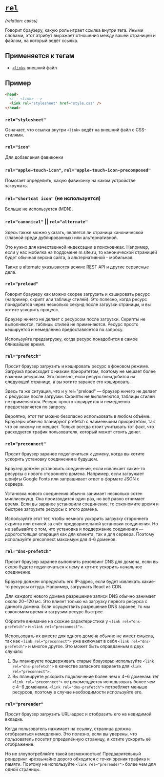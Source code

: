 # [`rel`](../index.md)

_(relation: связь)_

Говорит браузеру, какую роль играет ссылка внутри тега. Иными словами, этот атрибут выражает отношения между вашей страницей и файлом, на который ведёт ссылка.

## Применяется к тегам

- [`<link>`](../Tags/link.md) внешний файл

## Пример

```html
<head>
  <!-- <link> -->
  <link rel="stylesheet" href="style.css" />
</head>
```

### `rel="stylesheet"`

Означает, что ссылка внутри `<link>` ведёт на внешний файл с CSS-стилями.

### `rel="icon"`

Для добавления фавиконки

### `rel="apple-touch-icon"`, `rel="apple-touch-icon-precomposed"`

Помогает определить, какую фавиконку на каком устройстве загружать.

### `rel="shortcat icon"` (не используется)

Больше не используется (MDN).

### `rel="canonical"` || `rel="alternate"`

Здесь также можно указать, является ли страница канонической (главной среди дублированных) или альтернативной.

Это нужно для качественной индексации в поисковиках. Например, если у нас мобилка на поддомене m.site.ru, то
канонической страницей будет обычная версия сайта, а альтернативной - мобильная.

Также в alternate указываются всякие REST API и другие сервисные дела.

### `rel="preload"`

Говорит браузеру как можно скорее загрузить и кэшировать ресурс (например, скрипт или таблицу стилей). Это полезно, когда ресурс понадобится через несколько секунд после загрузки страницы, и вы хотите ускорить процесс.

Браузер ничего не делает с ресурсом после загрузки. Скрипты не выполняются, таблицы стилей не применяются. Ресурс просто кэшируется и немедленно предоставляется по запросу.

Используйте предзагрузку, когда ресурс понадобится в самое ближайшее время.

### `rel="prefetch"`

Просит браузер загрузить и кэшировать ресурс в фоновом режиме. Загрузка происходит с низким приоритетом, поэтому не мешает более важным ресурсам. Это полезно, если ресурс понадобится на следующей странице, а вы хотите заранее его кэшировать.

Здесь та же ситуация, что и у rel="preload" — браузер ничего не делает с ресурсом после загрузки. Скрипты не выполняются, таблицы стилей не применяются. Ресурс просто кэшируется и немедленно предоставляется по запросу.

Вероятно, этот тег можно безопасно использовать в любом объёме. Браузеры обычно планируют prefetch с наименьшим приоритетом, так что он никому не мешает. Только всегда стоит учитывать тот факт, что расходуется трафик пользователя, который может стоить денег.

### `rel="preconnect"`

Просит браузер заранее подключиться к домену, когда вы хотите ускорить установку соединения в будущем.

Браузер должен установить соединение, если извлекает какие-то ресурсы с нового стороннего домена. Например, если загружает шрифты Google Fonts или запрашивает ответ в формате JSON с сервера.

Установка нового соединения обычно занимает несколько сотен миллисекунд. Она производится один раз, но всё равно отнимает время. Если вы заранее установили соединение, то сэкономите время и быстрее загрузите ресурсы с этого домена.

Используйте этот тег, чтобы немного ускорить загрузку стороннего скрипта или стилей за счёт предварительной установки соединения. Но не забывайте о том, что установка и поддержание соединения — дорогостоящая операция как для клиента, так и для сервера. Поэтому используйте preconnect максимум для 4-6 доменов.

### `rel="dns-prefetch"`

Просит браузер заранее выполнить резолвинг DNS для домена, если вы скоро будете подключаться к нему и хотите ускорить начальное соединение.

Браузер должен определить его IP-адрес, если будет извлекать какие-то ресурсы оттуда. Например, загружать React из CDN.

Для каждого нового домена разрешение записи DNS обычно занимает около 20−120 мс. Это влияет только на загрузку первого ресурса с данного домена. Если осуществить разрешение DNS заранее, то мы сэкономим время и загрузим ресурс быстрее.

Обратите внимание на схожие характеристики у `<link rel="dns-prefetch">` и `<link rel="preconnect">`.

Использовать их вместе для одного домена обычно не имеет смысла, так как `<link rel="preconnect">` уже включает в себя `<link rel="dns-prefetch">` и многое другое. Это может быть оправданным в двух случаях:

1. Вы планируете поддерживать старые браузеры: используйте `<link rel="dns-prefetch">` в качестве запасного варианта для `<link rel="preconnect">`.
2. Вы планируете ускорить подключение более чем к 4−6 доменам: тег `<link rel="preconnect">` не рекомендуется использовать более чем с 4−6 доменами. `<link rel="dns-prefetch">` потребляет меньше ресурсов, поэтому в случае необходимости используйте его.

### `rel="prerender"`

Просит браузер загрузить URL-адрес и отобразить его на невидимой вкладке.

Когда пользователь нажимает на ссылку, страница должна отобразиться немедленно. Это полезно, если вы уверены, что пользователь посетит определённую страницу, и хотите ускорить её отображение.

Но не злоупотребляйте такой возможностью! Предварительный рендеринг чрезвычайно дорого обходится с точки зрения трафика и памяти. Поэтому не используйте `<link rel="prerender">` более чем для одной страницы.
